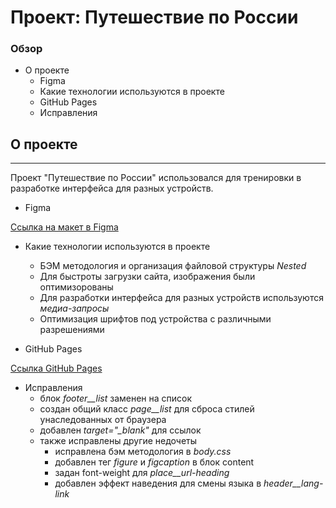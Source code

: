 # Проект: Путешествие по России

### Обзор
- О проекте
    - Figma
    - Какие технологии используются в проекте
    - GitHub Pages
    - Исправления
## О проекте
____
 Проект "Путешествие по России" использовался для тренировки в разработке интерфейса для разных устройств.
- Figma

 [Ссылка на макет в Figma](https://www.figma.com/file/5S2WSbEFL6awjVWJ0NWL8Q/Sprint-3_-Russia-_-desktop-mobile?node-id=28503%3A0)

- Какие технологии используются в проекте
    - БЭМ методология и организация файловой структуры <em>Nested</em>
    - Для быстроты загрузки сайта, изображения были оптимизорованы
    - Для разработки интерфейса для разных устройств используются <em>медиа-запросы</em>
    - Оптимизация шрифтов под устройства с различными разрешениями

- GitHub Pages

[Ссылка GitHub Pages](https://alexandrazolotykhina.github.io/russian-travel/index.html)

- Исправления
    - блок <em>footer__list</em> заменен на список
    - создан общий класс <em>page__list</em> для сброса стилей унаследованных от браузера
    - добавлен <em>target="_blank"</em> для ссылок
    - также исправлены другие недочеты
        - исправлена бэм методология в <em>body.css</em>
        - добавлен тег <em>figure</em> и <em>figcaption</em>  в блок content
        - задан font-weight для <em>place__url-heading</em>
        - добавлен эффект наведения для смены языка в <em>header__lang-link</em>
